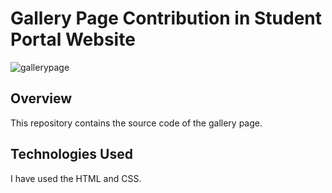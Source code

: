 # Gallery Page Contribution in Student Portal Website 


![gallerypage](https://github.com/swetasingh8844/GalleryPage/assets/120044039/8164701b-59ae-470f-ba5c-e70dcf88f0a2)

## Overview

This repository contains the source code of the gallery page.

## Technologies Used

I have used the HTML and CSS.

